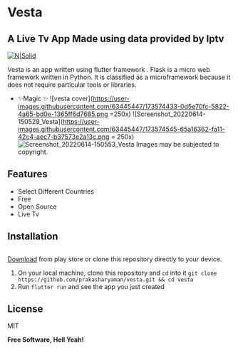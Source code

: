 # Vesta
## A Live Tv App Made using data provided by Iptv
[![N|Solid](https://flask.palletsprojects.com/en/2.0.x/_images/flask-logo.png)](https://flask.palletsprojects.com/en/2.0.x/)

Vesta is an app written using flutter framework .
Flask is a micro web framework written in Python. It is classified as a microframework because it does not require particular tools or libraries.

- ✨Magic ✨
![vesta cover](https://user-images.githubusercontent.com/63445447/173574433-0d5e70fc-5822-4a65-bd0e-1365ff6d7685.png =250x)
![Screenshot_20220614-150529_Vesta](https://user-images.githubusercontent.com/63445447/173574545-65a16362-fa11-42c4-aec7-b37573e2a13c.png = 250x)![Screenshot_20220614-150553_Vesta](https://user-images.githubusercontent.com/63445447/173574579-fc5a0047-50ae-4a2b-8a98-3e295c11c715.png)
Images may be subjected to copyright.


## Features

- Select Different Countries
- Free
- Open Source
- Live Tv




## Installation
## 

[Download](https://play.google.com/store/apps/details?id=com.otft.vesta) from play store or clone this repository directly to your device.

1. On your local machine, clone this repository and `cd` into it `git clone https://github.com/prakasharyaman/vesta.git && cd vesta`
7. Run `flutter run` and see the app you just created

## License

MIT

**Free Software, Hell Yeah!**


